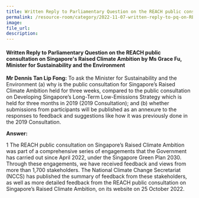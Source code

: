 ```yaml
---  
title: Written Reply to Parliamentary Question on the REACH public consultation on Singapore's Raised Climate Ambition by Ms Grace Fu, Minister for Sustainability and the Environment
permalink: /resource-room/category/2022-11-07-written-reply-to-pq-on-REACH-public-consultation-on-singapore-raised-climate ambition
image:  
file_url:  
description:  
---  
```

#### Written Reply to Parliamentary Question on the REACH public consultation on Singapore's Raised Climate Ambition by Ms Grace Fu, Minister for Sustainability and the Environment

**Mr Dennis Tan Lip Fong:** To ask the Minister for Sustainability and the Environment (a) why is the public consultation for Singapore’s Raised Climate Ambition held for three weeks, compared to the public consultation on Developing Singapore’s Long-Term Low-Emissions Strategy which is held for three months in 2019 (2019 Consultation); and (b) whether submissions from participants will be published as an annexure to the responses to feedback and suggestions like how it was previously done in the 2019 Consultation.

**Answer:**

1 The REACH public consultation on Singapore’s Raised Climate Ambition was part of a comprehensive series of engagements that the Government has carried out since April 2022, under the Singapore Green Plan 2030. Through these engagements, we have received feedback and views from more than 1,700 stakeholders. The National Climate Change Secretariat (NCCS) has published the summary of feedback from these stakeholders, as well as more detailed feedback from the REACH public consultation on Singapore’s Raised Climate Ambition, on its website on 25 October 2022.
